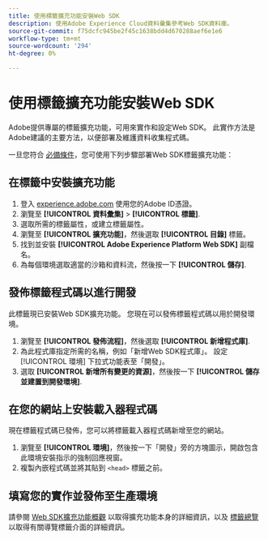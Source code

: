 ```yaml
---
title: 使用標籤擴充功能安裝Web SDK
description: 使用Adobe Experience Cloud資料彙集參考Web SDK資料庫。
source-git-commit: f75dcfc945be2f45c1638bdd4d670288aef6e1e6
workflow-type: tm+mt
source-wordcount: '294'
ht-degree: 0%

---
```



# 使用標籤擴充功能安裝Web SDK

Adobe提供專屬的標籤擴充功能，可用來實作和設定Web SDK。 此實作方法是Adobe建議的主要方法，以便部署及維護資料收集程式碼。

一旦您符合 [必備條件](overview.md)，您可使用下列步驟部署Web SDK標籤擴充功能：

## 在標籤中安裝擴充功能

1. 登入 [experience.adobe.com](https://experience.adobe.com) 使用您的Adobe ID憑證。
1. 瀏覽至 **[!UICONTROL 資料彙集]** > **[!UICONTROL 標籤]**.
1. 選取所需的標籤屬性，或建立標籤屬性。
1. 瀏覽至 **[!UICONTROL 擴充功能]**，然後選取 **[!UICONTROL 目錄]** 標籤。
1. 找到並安裝 **[!UICONTROL Adobe Experience Platform Web SDK]** 副檔名。
1. 為每個環境選取適當的沙箱和資料流，然後按一下 **[!UICONTROL 儲存]**.

## 發佈標籤程式碼以進行開發

此標籤現已安裝Web SDK擴充功能。 您現在可以發佈標籤程式碼以用於開發環境。

1. 瀏覽至 **[!UICONTROL 發佈流程]**，然後選取 **[!UICONTROL 新增程式庫]**.
1. 為此程式庫指定所需的名稱，例如「新增Web SDK程式庫」。 設定 [!UICONTROL 環境] 下拉式功能表至「開發」。
1. 選取 **[!UICONTROL 新增所有變更的資源]**，然後按一下 **[!UICONTROL 儲存並建置到開發環境]**.

## 在您的網站上安裝載入器程式碼

現在標籤程式碼已發佈，您可以將標籤載入器程式碼新增至您的網站。

1. 瀏覽至 **[!UICONTROL 環境]**，然後按一下「開發」旁的方塊圖示，開啟包含此環境安裝指示的強制回應視窗。
1. 複製內嵌程式碼並將其貼到 `<head>` 標籤之前。

## 填寫您的實作並發佈至生產環境

請參閱 [Web SDK擴充功能概觀](../../tags/extensions/client/web-sdk/overview.md) 以取得擴充功能本身的詳細資訊，以及 [標籤總覽](../../tags/home.md) 以取得有關導覽標籤介面的詳細資訊。
